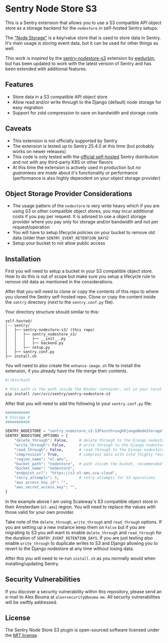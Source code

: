 # Sentry Node Store S3

This is a Sentry extension that allows you to use a S3 compatible API object store as a storage backend for the `nodestore` in self-hosted Sentry setups.

The ["Node Storage"](https://develop.sentry.dev/services/nodestore/) is a key/value store that is used to store data in Sentry. It's main usage is storing event data, but it can be used for other things as well.

This work is inspired by the [sentry-nodestore-s3](https://github.com/ewdurbin/sentry-s3-nodestore) extension by [ewdurbin](https://github.com/ewdurbin), but has been updated to work with the latest version of Sentry and has been extended with additional features.

## Features

- Store data in a S3 compatible API object store
- Allow read and/or write through to the Django (default) node storage for easy migration
- Support for zstd compression to save on bandwidth and storage costs

## Caveats

- This extension is not officially supported by Sentry
- The extension is tested up to Sentry 25.4.0 at this time (but probably works on newer releases)
- This code is only tested with the [official self-hosted](https://github.com/getsentry/self-hosted) Sentry distribution and not with any third-party K8S or other flavors
- At this time the extension is actively used in production but _no guarantees are made_ about it's functionality or performance (performance is also highly dependent on your object storage provider)

## Object Storage Provider Considerations

- The usage pattern of the `nodestore` is very write heavy which if you are using S3 or other compatible object stores, you may incur additional costs if you pay per request. It is advised to use a object storage provider where you pay only for storage and/or bandwidth and not per request/operation
- You will have to setup lifecycle policies on your bucket to remove old data (older than `SENTRY_EVENT_RETENTION_DAYS`)
- Setup your bucket to not allow public access 

## Installation

First you will need to setup a bucket in your S3 compatible object store. How to do this is out of scope but make sure you setup a lifecycle rule to remove old data as mentioned in the considerations.

After that you will need to clone or copy the contents of this repo to where you cloned the Sentry self-hosted repo. Clone or copy the content inside the `sentry` directory (next to the `sentry.conf.py` file).

Your directory structure should similar to this:

```
self-hosted/
|-- sentry/
│   ├── sentry-nodestore-s3/ (this repo)
│   │   ├── sentry_nodestore_s3/
│   │   │   ├── __init__.py
│   │   │   ├── backend.py
│   │   ├── setup.py
│   ├── sentry.conf.py
├── install.sh
```

You will need to also create the `enhance-image.sh` file to install the extension, if you already have the file merge their contents.

```bash
#!/bin/bash

# this path is the path inside the Docker container, not in your local filesystem
pip install /usr/src/sentry/sentry-nodestore-s3
```

After that you will need to add the following to your `sentry.conf.py` file:

```python
###########
# Storage #
###########

SENTRY_NODESTORE = "sentry_nodestore_s3.S3PassthroughDjangoNodeStorage"
SENTRY_NODESTORE_OPTIONS = {
    "delete_through": False,     # delete through to the Django nodestore (delete object from S3 and Django)
    "write_through": False,      # write through to the Django nodestore (duplicate writes to S3 and Django)
    "read_through": False,       # read through to the Django nodestore (if object not found in S3)
    "compression": True,         # compress data with zstd (highly recommended to leave enabled)
    "region_name": "nl-ams",
    "bucket_path": "nodestore",  # path inside the bucket, recommended to leave as is (removing it will make most object store web UI's grind to a halt accessing the bucket
    "bucket_name": "nodestore",
    "endpoint_url": "https://s3.nl-ams.scw.cloud",
    "retry_attempts": 3,         # retry attempts for S3 operations
    "aws_access_key_id": "",
    "aws_secret_access_key": "",
}
```

In the example above I am using Scaleway's S3 compatible object store in their Amsterdam (`nl-ams`) region. You will need to replace the values with those valid for your own provider.

Take note of the `delete_through`, `write_through` and `read_through` options. If you are setting up a new instance keep them on `False` but if you are migrating to S3 you will want to enable `delete_through` and `read_through` for the duration of `SENTRY_EVENT_RETENTION_DAYS`. If you are just testing also enable `write_through` to duplicate writes to S3 and Django allowing you to revert to the Django nodestore at any time without losing data.

After this you will need to re-run `install.sh` as you normally would when installing/updating Sentry.

## Security Vulnerabilities

If you discover a security vulnerability within this repository, please send an e-mail to Alex Bouma at `alex+security@bouma.me`. All security vulnerabilities will be swiftly addressed.

## License

The Sentry Node Store S3 plugin is open-sourced software licensed under the [MIT license](http://opensource.org/licenses/MIT).
